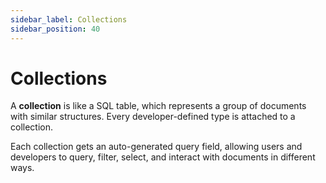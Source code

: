 ```yaml
---
sidebar_label: Collections
sidebar_position: 40
---
```

# Collections

A **collection** is like a SQL table, which represents a group of documents with similar structures. Every developer-defined type is attached to a collection. 

Each collection gets an auto-generated query field, allowing users and developers to query, filter, select, and interact with documents in different ways.